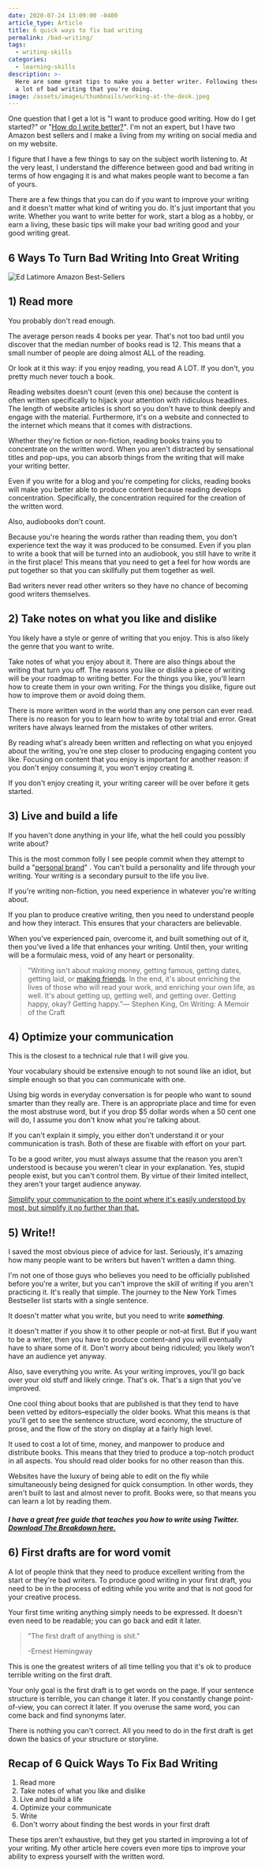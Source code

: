 ```yaml
---
date: 2020-07-24 13:09:00 -0400
article_type: Article
title: 6 quick ways to fix bad writing
permalink: /bad-writing/
tags:
  - writing-skills
categories:
  - learning-skills
description: >-
  Here are some great tips to make you a better writer. Following these will fix
  a lot of bad writing that you're doing.
image: /assets/images/thumbnails/working-at-the-desk.jpeg
---
```

One question that I get a lot is "I want to produce good writing. How do I get started?" or "[How do I write better?](/how-to-write-better-and-be-a-better-writer/)". I'm not an expert, but I have two Amazon best sellers and I make a living from my writing on social media and on my website.

I figure that I have a few things to say on the subject worth listening to. At the very least, I understand the difference between good and bad writing in terms of how engaging it is and what makes people want to become a fan of yours.

There are a few things that you can do if you want to improve your writing and it doesn't matter what kind of writing you do. It's just important that you write. Whether you want to write better for work, start a blog as a hobby, or earn a living, these basic tips will make your bad writing good and your good writing great.

## 6 Ways To Turn Bad Writing Into Great Writing

![Ed Latimore Amazon Best-Sellers](/assets/images/posts/best-selling-books.png "My two amazon best-selling books")

## 1) Read more

You probably don't read enough.

The average person reads 4 books per year. That's not too bad until you discover that the median number of books read is 12. This means that a small number of people are doing almost ALL of the reading.

Or look at it this way: if you enjoy reading, you read A LOT. If you don't, you pretty much never touch a book.

Reading websites doesn't count (even this one) because the content is often written specifically to hijack your attention with ridiculous headlines. The length of website articles is short so you don't have to think deeply and engage with the material. Furthermore, it's on a website and connected to the internet which means that it comes with distractions.

Whether they're fiction or non-fiction, reading books trains you to concentrate on the written word. When you aren't distracted by sensational titles and pop-ups, you can absorb things from the writing that will make your writing better.

Even if you write for a blog and you're competing for clicks, reading books will make you better able to produce content because reading develops concentration. Specifically, the concentration required for the creation of the written word.

Also, audiobooks don't count.

Because you're hearing the words rather than reading them, you don't experience text the way it was produced to be consumed. Even if you plan to write a book that will be turned into an audiobook, you still have to write it in the first place\! This means that you need to get a feel for how words are put together so that you can skillfully put them together as well.

Bad writers never read other writers so they have no chance of becoming good writers themselves.

## 2) Take notes on what you like and dislike

You likely have a style or genre of writing that you enjoy. This is also likely the genre that you want to write.

Take notes of what you enjoy about it. There are also things about the writing that turn you off. The reasons you like or dislike a piece of writing will be your roadmap to writing better. For the things you like, you'll learn how to create them in your own writing. For the things you dislike, figure out how to improve them or avoid doing them.

There is more written word in the world than any one person can ever read. There is no reason for you to learn how to write by total trial and error. Great writers have always learned from the mistakes of other writers.

By reading what's already been written and reflecting on what you enjoyed about the writing, you're one step closer to producing engaging content you like. Focusing on content that you enjoy is important for another reason: if you don't enjoy consuming it, you won't enjoy creating it.

If you don't enjoy creating it, your writing career will be over before it gets started.

## 3) Live and build a life

If you haven't done anything in your life, what the hell could you possibly write about?

This is the most common folly I see people commit when they attempt to build a "[personal brand](https://edlatimore.com/how-to-build-a-personal-brand/)" . You can't build a personality and life through your writing. Your writing is a secondary pursuit to the life you live.

If you're writing non-fiction, you need experience in whatever you're writing about.

If you plan to produce creative writing, then you need to understand people and how they interact. This ensures that your characters are believable.

When you've experienced pain, overcome it, and built something out of it, then you've lived a life that enhances your writing. Until then, your writing will be a formulaic mess, void of any heart or personality.

> "Writing isn't about making money, getting famous, getting dates, getting laid, or [making friends](/how-to-make-friends-as-an-adult/). In the end, it's about enriching the lives of those who will read your work, and enriching your own life, as well. It's about getting up, getting well, and getting over. Getting happy, okay? Getting happy.”― Stephen King, On Writing: A Memoir of the Craft

## 4) Optimize your communication

This is the closest to a technical rule that I will give you.

Your vocabulary should be extensive enough to not sound like an idiot, but simple enough so that you can communicate with one.

Using big words in everyday conversation is for people who want to sound smarter than they really are. There is an appropriate place and time for even the most abstruse word, but if you drop $5 dollar words when a 50 cent one will do, I assume you don't know what you're talking about.

If you can't explain it simply, you either don't understand it or your communication is trash. Both of these are fixable with effort on your part.

To be a good writer, you must always assume that the reason you aren't understood is because you weren't clear in your explanation. Yes, stupid people exist, but you can't control them. By virtue of their limited intellect, they aren't your target audience anyway.

[Simplify your communication to the point where it's easily understood by most, but simplify it no further than that.](/persuasive-writing/)

## 5) Write\!\!

I saved the most obvious piece of advice for last. Seriously, it's amazing how many people want to be writers but haven't written a damn thing.

I'm not one of those guys who believes you need to be officially published before you're a writer, but you can't improve the skill of writing if you aren't practicing it. It's really that simple. The journey to the New York Times Bestseller list starts with a single sentence.

It doesn't matter what you write, but you need to write ***something***.

It doesn't matter if you show it to other people or not–at first. But if you want to be a writer, then you have to produce content–and you will eventually have to share some of it. Don't worry about being ridiculed; you likely won't have an audience yet anyway.

Also, save everything you write. As your writing improves, you'll go back over your old stuff and likely cringe. That's ok. That's a sign that you've improved.

One cool thing about books that are published is that they tend to have been vetted by editors–especially the older books. What this means is that you'll get to see the sentence structure, word economy, the structure of prose, and the flow of the story on display at a fairly high level.

It used to cost a lot of time, money, and manpower to produce and distribute books. This means that they tried to produce a top-notch product in all aspects. You should read older books for no other reason than this.

Websites have the luxury of being able to edit on the fly while simultaneously being designed for quick consumption. In other words, they aren't built to last and almost never to profit. Books were, so that means you can learn a lot by reading them.

#### ***I have a great free guide that teaches you how to write using Twitter. [Download The Breakdown here.](/resources/the-breakdown/)***

## 6) First drafts are for word vomit

A lot of people think that they need to produce excellent writing from the start or they're bad writers. To produce good writing in your first draft, you need to be in the process of editing while you write and that is not good for your creative process.

Your first time writing anything simply needs to be expressed. It doesn't even need to be readable; you can go back and edit it later.&nbsp;

> "The first draft of anything is shit."
>
>
> \-Ernest Hemingway

This is one the greatest writers of all time telling you that it's ok to produce terrible writing on the first draft.

Your only goal is the first draft is to get words on the page. If your sentence structure is terrible, you can change it later. If you constantly change point-of-view, you can correct it later. If you overuse the same word, you can come back and find synonyms later.

There is nothing you can't correct. All you need to do in the first draft is get down the basics of your structure or storyline.

## Recap of 6 Quick Ways To Fix Bad Writing

1. Read more
2. Take notes of what you like and dislike
3. Live and build a life
4. Optimize your communicate
5. Write
6. Don't worry about finding the best words in your first draft

These tips aren't exhaustive, but they get you started in improving a lot of your writing. My other article here covers even more tips to improve your ability to express yourself with the written word.
